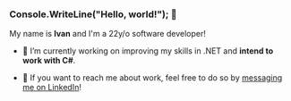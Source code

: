 ### Console.WriteLine("Hello, world!"); 👋

My name is **Ivan** and I'm a 22y/o software developer!

- 🌱 I’m currently working on improving my skills in .NET and **intend to work with C#**.

- 💼 If you want to reach me about work, feel free to do so by [messaging me on LinkedIn](https://www.linkedin.com/in/ivan-tuzita-82893a187/)!

